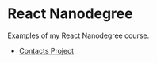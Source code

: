 # React Nanodegree
Examples of my React Nanodegree course.
* [Contacts Project](https://github.com/caritosteph/react_nanodegree/tree/master/contacts)
